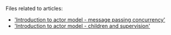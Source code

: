 
Files related to articles:
- ['Introduction to actor model - message passing concurrency'](https://www.linkedin.com/pulse/introduction-actor-model-message-passing-tomasz-wola%C5%84ski)
- ['Introduction to actor model - children and supervision'](https://www.linkedin.com/pulse/introduction-actor-model-children-supervision-tomasz-wola%C5%84ski)
